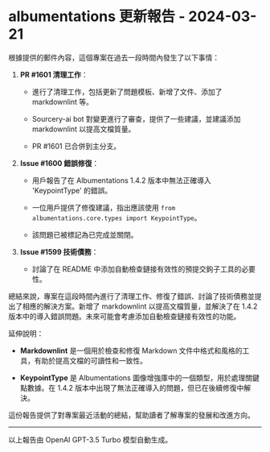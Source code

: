 # albumentations 更新報告 - 2024-03-21

根據提供的郵件內容，這個專案在過去一段時間內發生了以下事情：



1. **PR #1601 清理工作**：

   - 進行了清理工作，包括更新了問題模板、新增了文件、添加了 markdownlint 等。

   - Sourcery-ai bot 對變更進行了審查，提供了一些建議，並建議添加 markdownlint 以提高文檔質量。

   - PR #1601 已合併到主分支。



2. **Issue #1600 錯誤修復**：

   - 用戶報告了在 Albumentations 1.4.2 版本中無法正確導入 'KeypointType' 的錯誤。

   - 一位用戶提供了修復建議，指出應該使用 `from albumentations.core.types import KeypointType`。

   - 該問題已被標記為已完成並關閉。



3. **Issue #1599 技術債務**：

   - 討論了在 README 中添加自動檢查鏈接有效性的預提交鉤子工具的必要性。



總結來說，專案在這段時間內進行了清理工作、修復了錯誤、討論了技術債務並提出了相應的解決方案。新增了 markdownlint 以提高文檔質量，並解決了在 1.4.2 版本中的導入錯誤問題。未來可能會考慮添加自動檢查鏈接有效性的功能。



延伸說明：

- **Markdownlint** 是一個用於檢查和修復 Markdown 文件中格式和風格的工具，有助於提高文檔的可讀性和一致性。

- **KeypointType** 是 Albumentations 圖像增強庫中的一個類型，用於處理關鍵點數據。在 1.4.2 版本中出現了無法正確導入的問題，但已在後續修復中解決。



這份報告提供了對專案最近活動的總結，幫助讀者了解專案的發展和改進方向。



---



以上報告由 OpenAI GPT-3.5 Turbo 模型自動生成。